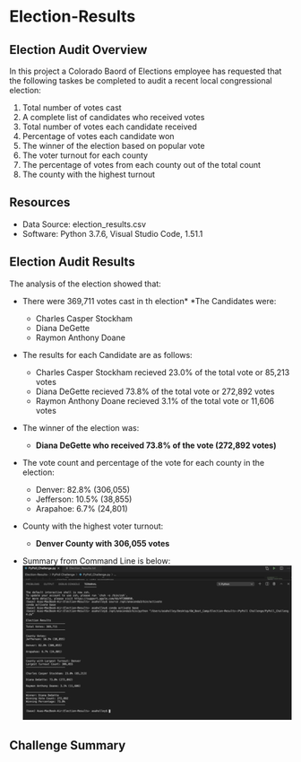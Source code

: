 # Election-Results

## Election Audit Overview
In this project a Colorado Baord of Elections employee has requested that the following taskes be completed to audit a recent local congressional election:

1. Total number of votes cast
2. A complete list of candidates who received votes
3. Total number of votes each candidate received
4. Percentage of votes each candidate won
5. The winner of the election based on popular vote
6. The voter turnout for each county
7. The percentage of votes from each county out of the total count
8. The county with the highest turnout

## Resources
* Data Source: election_results.csv
* Software: Python 3.7.6, Visual Studio Code, 1.51.1

## Election Audit Results 
The analysis of the election showed that:

* There were 369,711 votes cast in th election*
*The Candidates were:
  * Charles Casper Stockham
  * Diana DeGette
  * Raymon Anthony Doane 

* The results for each Candidate are as follows:
  * Charles Casper Stockham recieved 23.0% of the total vote or 85,213 votes
  * Diana DeGette recieved 73.8% of the total vote or 272,892 votes
  * Raymon Anthony Doane recieved 3.1% of the total vote or 11,606 votes
  
* The winner of the election was:
  * **Diana DeGette who received 73.8% of the vote (272,892 votes)**
  
* The vote count and percentage of the vote for each county in the election:
  * Denver: 82.8% (306,055)
  * Jefferson: 10.5% (38,855)
  * Arapahoe: 6.7% (24,801)

* County with the highest voter turnout:
  * **Denver County with 306,055 votes**

* Summary from Command Line is below:
![](https://github.com/AsaHolley/Election-Results-/blob/main/PyPoll%20Challenge/Python%20Terminal%20for%20Election%20Audit.png)


## Challenge Summary
